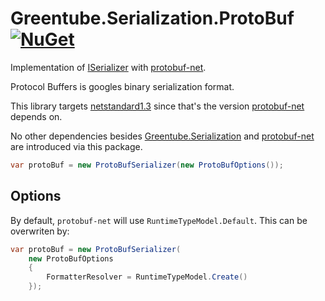 # Greentube.Serialization.ProtoBuf [![NuGet](https://img.shields.io/nuget/v/Greentube.Serialization.ProtoBuf.svg)](https://www.nuget.org/packages/Greentube.Serialization.ProtoBuf/)

Implementation of [ISerializer](https://github.com/Greentube/serialization/tree/master/src/Greentube.Serialization) with [protobuf-net](https://github.com/mgravell/protobuf-net).

Protocol Buffers is googles binary serialization format.

This library targets [netstandard1.3](https://docs.microsoft.com/en-us/dotnet/standard/net-standard) since that's the version [protobuf-net](https://www.nuget.org/packages/protobuf-net/) depends on.

No other dependencies besides [Greentube.Serialization](https://github.com/Greentube/serialization/tree/master/src/Greentube.Serialization) and [protobuf-net](https://www.nuget.org/packages/protobuf-net/) are introduced via this package.

```csharp
var protoBuf = new ProtoBufSerializer(new ProtoBufOptions());
```

## Options

By default, `protobuf-net` will use `RuntimeTypeModel.Default`. This can be overwriten by:

```csharp
var protoBuf = new ProtoBufSerializer(
    new ProtoBufOptions
    {
        FormatterResolver = RuntimeTypeModel.Create()
    });
```